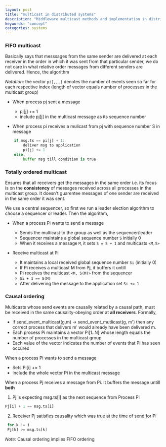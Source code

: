 ```yaml
---
layout: post
title: "multicast in distributed systems"
description: "Middleware multicast methods and implementation in distributed systems"
keywords: "concept"
categories: systems
---
```


### FIFO multicast

Basically says that messsages from the same sender are delivered at each receiver in the order in which it was sent from that particular sender, we do not care in what relative order messages from different senders are delivered. Hence, the algorithm

*Notation*: the vector `pi[,,,]` denotes the number of events seen so far for each respective index (length of vector equals number of processes in the multicast group)

- When process pj sent a message 
  - pj[j] += 1
  - include pj[j] in the multicast message as its sequence number

- When process pi receives a mulicast from pj with sequence number S in message
```python
	if msg.ts == pi[j] + 1:
		deliver msg to application
		pi[j] += 1
	else:
		buffer msg till condition is true
```

### Totally ordered multicast 

Ensures that all receivers get the messages in the same order i.e. its focus is on the **consistency** of messages received across all processes in the multicast group. It doesn't guarentee messages of one sender are received in the same order it was sent. 

We use a central sequencer, so first we run a leader election algorithm to choose a sequencer or leader. Then the algorithm,

- When a process Pi wants to send a message
  - Sends the multicast to the group as well as the sequencer/leader
  - Sequencer maintains a global sequence number `S` initially 0
  - When it receives a message `M`, it sets `S = S + 1` and multicasts `<M,S>`

- Receive multicast at Pi
  - It maintains a local received global sequence number `Si` (initially 0)
  - If Pi receives a multicast M from Pj, it buffers it untill
   - Pi receives the multicast `<M, S(M)>` from the sequencer
   - `Si + 1 == S(M)`
  - After delivering the message to the application set `Si += 1`

### Causal ordering

Multicasts whose send events are causally related by a causal path, must be received in the same causality-obeying order at **all receivers**. Formally,
 - If send_event_multicast(g,m) -> send_event_mutlicast(g, m') then any correct process that delivers m' would already have been delivered m.
 - Each process Pi maintains a vector Pi[1..N] whose length equals the number of processes in the multicast group
 - Each value of the vector indicates the number of events that Pi has seen occured

When a process Pi wants to send a message
 - Sets Pi[i] += 1
 - Include the whole vector Pi in the multicast message

When a process Pj receives a message from Pi. It buffers the message untill **both**
   1. Pj is expecting msg.ts[i] as the next sequence from Process Pi
   ```python
   Pj[i] + 1 == msg.ts[i]
   ```
   2. Receiver Pj satisfies causality which was true at the time of send for Pi
   ```python
    for k != i
    Pj[k] >= msg.ts[k]
   ```
*Note:* Causal ordering implies FIFO ordering



